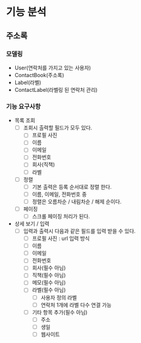 # 기능 분석

## 주소록

### 모델링
- User(연락처를 가지고 있는 사용자)
- ContactBook(주소록)
- Label(라벨)
- ContactLabel(라벨링 된 연락처 관리)


### 기능 요구사항

- 목록 조회
  - [ ] 조회시 출력할 필드가 모두 있다.
      - [ ] 프로필 사진
      - [ ] 이름
      - [ ] 이메일
      - [ ] 전화번호
      - [ ] 회사(직책)
      - [ ] 라벨
  - [ ] 정렬
    - [ ] 기본 출력은 등록 순서대로 정렬 한다.
    - [ ] 이름, 이메일, 전화번호 중
    - [ ] 정렬은 오름차순 / 내림차순 / 해제 순이다.
  - [ ] 페이징
    - [ ] 스크롤 페이징 처리가 된다.
- 상세 보기 / 입력
  - [ ] 입력과 출력시 다음과 같은 필드를 입력 받을 수 있다.
      - [ ] 프로필 사진 : url 입력 방식
      - [ ] 이름
      - [ ] 이메일
      - [ ] 전화번호
      - [ ] 회사(필수 아님)
      - [ ] 직책(필수 아님)
      - [ ] 메모(필수 아님)
      - [ ] 라벨(필수 아님)
        - [ ] 사용자 정의 라벨
        - [ ] 연락처 1개에 라벨 다수 연결 가능
      - [ ] 기타 항목 추가(필수 아님)
        - [ ] 주소
        - [ ] 생일
        - [ ] 웹사이트  
